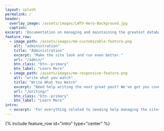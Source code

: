 ```yaml
---
layout: splash
permalink: /
header:
  overlay_image: /assets/images/LWTV-Hero-Background.jpg
  caption:
excerpt: 'Documentation on managing and maintaining the greatest database of queer female, transgender, and non-binary TV characters, in the universe.'
feature_row:
  - image_path: /assets/images/mm-customizable-feature.png
    alt: "administration"
    title: "Administration"
    excerpt: "Make the site look and run even better."
    url: "/admin/"
    btn_class: "btn--primary"
    btn_label: "Learn More"
  - image_path: /assets/images/mm-responsive-feature.png
    alt: "write what you watch"
    title: "Write What You Watch"
    excerpt: "Need help writing the next great post? We've got you covered."
    url: "/writing/"
    btn_class: "btn--primary"
    btn_label: "Learn More"
intro:
  - excerpt: 'For everything related to needing help managing the sites.'
---
```


{% include feature_row id="intro" type="center" %}
